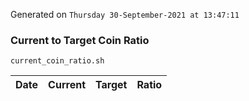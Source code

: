 Generated on `Thursday 30-September-2021 at 13:47:11`

### Current to Target Coin Ratio
`current_coin_ratio.sh`

Date|Current|Target|Ratio
---|---|---|---
